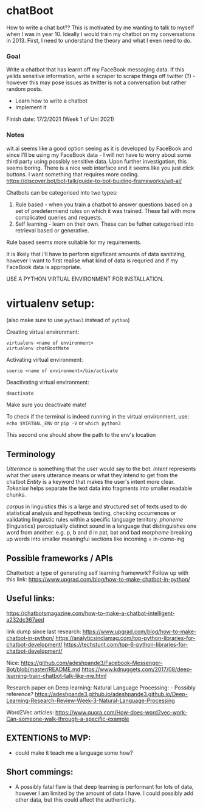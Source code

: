 # chatBoot

How to write a chat bot?? This is motivated by me wanting to talk to myself when I was in year 10. Ideally I would train my chatbot on my conversations in 2013. First, I need to understand the theory and what I even need to do.

### Goal ###
Write a chatbot that has learnt off my FaceBook messaging data. If this yeilds sensitive information, write a scraper to scrape things off twitter (?) - however this may pose issues as twitter is not a conversation but rather random posts. 

- Learn how to write a chatbot
- Implement it

Finish date: 17/2/2021 (Week 1 of Uni 2021)


### Notes

wit.ai seems like a good option seeing as it is developed by FaceBook and since I'll be using my FaceBook data - I will not have to worry about some third party using possibly sensitive data. Upon further investigation, this seems boring. There is a nice web interface and it seems like you just click buttons.
I want something that requires more coding.
https://discover.bot/bot-talk/guide-to-bot-buiding-frameworks/wit-ai/

Chatbots can be categorised into two types:
1. Rule based - when you train a chatbot to answer questions based on a set of predetermiend rules on which it was trained. These fail with more complicated queries and requests.
2. Self learning - learn on their own. These can be futher categorised into retrieval based or generative. 

Rule based seems more suitable for my requirements. 

It is likely that i'll have to perform significant amounts of data sanitizing, however I want to first realise what kind of data is requried and if my FaceBook data is appropriate. 

USE A PYTHON VIRTUAL ENVIRONMENT FOR INSTALLATION.

# virtualenv setup:
(also make sure to use `python3` instead of `python`)

Creating virtual environment:
```
virtualenv <name of environment>
virtualenv chatBootMate
```
Activating virtual environment:
```
source <name of environment>/bin/activate
```
Deactivating virtual environment:
```
deactivate
```
Make sure you deactivate mate!

To check if the terminal is indeed running in the virtual environment, use: 
`echo $VIRTUAL_ENV` or `pip -V` or `which python3`

This second one should show the path to the env's location

## Terminology

_Utterance_ is something that the user would say to the bot.
_Intent_ represents what ther users utterance means or what they intend to get from the chatbot
_Entity_ is a keyword that makes the user's intent more clear.
_Tokenise_ helps separate the text data into fragments into smaller readable chunks. 

_corpus_ in linguistics this is a large and structured set of texts used to do statistical analysis and hypothesis testing, checking occurrences or validating linguistic rules within a specific language territory.
_phoneme_ (linguistics) perceptually distinct sound in a language that distinguishes one word from another. e.g. p, b and d in pat, bat and bad
_morpheme_ breaking up words into smaller meaningful sections like incoming = in-come-ing

## Possible frameworks / APIs

Chatterbot: a type of generating self learning framework?
Follow up with this link: https://www.upgrad.com/blog/how-to-make-chatbot-in-python/

## Useful links:
https://chatbotsmagazine.com/how-to-make-a-chatbot-intelligent-a232dc367aed

link dump since last research:
https://www.upgrad.com/blog/how-to-make-chatbot-in-python/
https://analyticsindiamag.com/top-python-libraries-for-chatbot-development/
https://techstunt.com/top-6-python-libraries-for-chatbot-development/

Nice:
https://github.com/adeshpande3/Facebook-Messenger-Bot/blob/master/README.md
https://www.kdnuggets.com/2017/08/deep-learning-train-chatbot-talk-like-me.html

Research paper on Deep learning: Natural Language Processing: - Possibly reference?
https://adeshpande3.github.io/adeshpande3.github.io/Deep-Learning-Research-Review-Week-3-Natural-Language-Processing

Word2Vec articles:
https://www.quora.com/How-does-word2vec-work-Can-someone-walk-through-a-specific-example


## EXTENTIONS to MVP:
- could make it teach me a language some how?


## Short commings:
- A possibly fatal flaw is that deep learning is performant for lots of data, however I am limited by the amount of data I have. I could possibly add other data, but this could affect the authenticity.